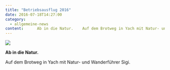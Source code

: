```yaml
---
title: "Betriebsausflug 2016"
date: 2016-07-18T14:27:00
category:
  - allgemeine-news
content:      Ab in die Natur.    Auf dem Brotweg in Yach mit Natur- und Wanderführer Sigi. 
---
```

![](/betriebsausflug-2016-pfaff.jpg)

**Ab in die Natur.**

Auf dem Brotweg in Yach mit Natur- und Wanderführer Sigi.